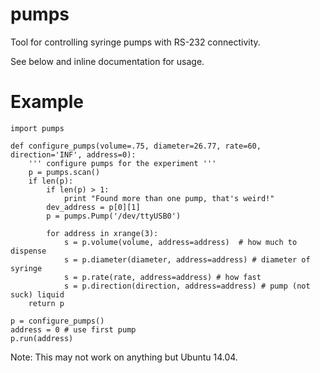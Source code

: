 pumps
=====

Tool for controlling syringe pumps with RS-232 connectivity.

See below and inline documentation for usage.

Example
=====

```
import pumps

def configure_pumps(volume=.75, diameter=26.77, rate=60, direction='INF', address=0):
    ''' configure pumps for the experiment '''
    p = pumps.scan()
    if len(p):
        if len(p) > 1:
            print "Found more than one pump, that's weird!"
        dev_address = p[0][1]
        p = pumps.Pump('/dev/ttyUSB0')

        for address in xrange(3):
            s = p.volume(volume, address=address)  # how much to dispense
            s = p.diameter(diameter, address=address) # diameter of syringe
            s = p.rate(rate, address=address) # how fast
            s = p.direction(direction, address=address) # pump (not suck) liquid
    return p 
	    
p = configure_pumps()
address = 0 # use first pump
p.run(address) 
```

Note: This may not work on anything but Ubuntu 14.04. 